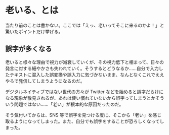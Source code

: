 # 老いる、とは

当たり前のことは書かない。ここでは「えっ、老いってそこに来るのかよ！」と驚いたポイントだけ挙げる。

## 誤字が多くなる

老いると様々な理由で視力が減衰していくが、その視力低下と相まって、日々の発言に対する細やかさも失われていく。そうするとどうなるか……自分で入力したテキストに混入した誤変換や誤入力に気づかないまま、なんとなくこれでええやろで発信してしまうようになるのだ。

デジタルネイティブではない世代の方々が Twitter などを始めると誤字だらけになる現象が散見されるが、あれは使い慣れていないから誤字ってしまうとかそういう問題ではない……「老い」が根本的な原因だったのだ。

そう気付いてからは、SNS 等で誤字を見つける度に、そこから「老い」を感じ取るようになってしまった。また、自分でも誤字をすることが恐ろしくなってしまった。
